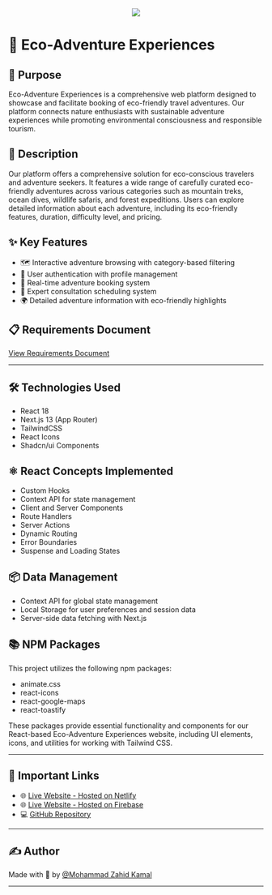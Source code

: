 <div align="center">
  <img src="https://res.cloudinary.com/dxh2iyxjs/image/upload/v1738951485/Eco-Adventure_Experiences_v6mmjq.jpg"  />
</div>

# 🌿 Eco-Adventure Experiences

## 🎯 Purpose
Eco-Adventure Experiences is a comprehensive web platform designed to showcase and facilitate booking of eco-friendly travel adventures. Our platform connects nature enthusiasts with sustainable adventure experiences while promoting environmental consciousness and responsible tourism.

## 📝 Description
Our platform offers a comprehensive solution for eco-conscious travelers and adventure seekers. It features a wide range of carefully curated eco-friendly adventures across various categories such as mountain treks, ocean dives, wildlife safaris, and forest expeditions. Users can explore detailed information about each adventure, including its eco-friendly features, duration, difficulty level, and pricing.

## ✨ Key Features
- 🗺️ Interactive adventure browsing with category-based filtering
- 👤 User authentication with profile management
- 🎫 Real-time adventure booking system
- 💬 Expert consultation scheduling system
- 🌍 Detailed adventure information with eco-friendly highlights

## 📋 Requirements Document
[View Requirements Document](https://drive.google.com/file/d/1vozQsZf4UZClRBMpHTw7ZSWvA7-pRN2P/view?usp=sharing)

---

## 🛠️ Technologies Used
- React 18
- Next.js 13 (App Router)
- TailwindCSS
- React Icons
- Shadcn/ui Components

## ⚛️ React Concepts Implemented
- Custom Hooks
- Context API for state management
- Client and Server Components
- Route Handlers
- Server Actions
- Dynamic Routing
- Error Boundaries
- Suspense and Loading States

## 📦 Data Management
- Context API for global state management
- Local Storage for user preferences and session data
- Server-side data fetching with Next.js

## 📚 NPM Packages
This project utilizes the following npm packages:
- animate.css
- react-icons
- react-google-maps
- react-toastify

These packages provide essential functionality and components for our React-based Eco-Adventure Experiences website, including UI elements, icons, and utilities for working with Tailwind CSS.

---

## 🔗 Important Links
- 🌐 [Live Website - Hosted on Netlify](https://eco-adventure-exp-vite-react-firebase.netlify.app/)
- 🌐 [Live Website - Hosted on Firebase](https://eco-adventure-experience-2d2fc.firebaseapp.com)
- 💻 [GitHub Repository](https://github.com/programming-hero-web-course1/b10-a9-authentication-MZahidKamal.git)

---

## ✍️ Author
Made with 💚 by [@Mohammad Zahid Kamal](https://github.com/MZahidKamal)

---
